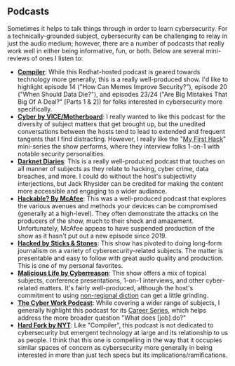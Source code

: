 ## Podcasts

Sometimes it helps to talk things through in order to learn cybersecurity. For a technically-grounded subject, cybersecurity can be challenging to relay in just the audio medium; however, there are a number of podcasts that really work well in either being informative, fun, or both. Below are several mini-reviews of ones I listen to:

* [**Compiler**](https://www.redhat.com/en/compiler-podcast): While this Redhat-hosted podcast is geared towards technology more generally, this is a really well-produced show. I'd like to highlight episode 14 ("How Can Memes Improve Security?"), episode 20 ("When Should Data Die?"), and episodes 23/24 ("Are Big Mistakes That Big Of A Deal?" [Parts 1 & 2]) for folks interested in cybersecurity more specifically.
* [**Cyber by VICE/Motherboard**](https://www.vice.com/en/topic/cyber-podcast): I really wanted to like this podcast for the diversity of subject matters that get brought up, but the unedited conversations between the hosts tend to lead to extended and frequent tangents that I find distracting. However, I really like the "[My First Hack](https://www.vice.com/en/topic/my-first-hack)" mini-series the show performs, where they interview folks 1-on-1 with notable security personalities.
* [**Darknet Diaries**](https://darknetdiaries.com/): This is a really well-produced podcast that touches on all manner of subjects as they relate to hacking, cyber crime, data breaches, and more. I could do without the host's subjectivity interjections, but Jack Rhysider can be credited for making the content more accessible and engaging to a wider audiance.
* [**Hackable? By McAfee**](https://www.mcafee.com/blogs/hackable/): This was a well-produced podcast that explores the various avenues and methods your devices can be compromised (generally at a high-level). They often demonstrate the attacks on the producers of the show, much to their shock and amazement. Unfortunately, McAfee appeas to have suspended production of the show as it hasn't put out a new episode since 2019.
* [**Hacked by Sticks & Stones**](https://www.listennotes.com/podcasts/hacked-sticks-stones-AJQ4DOeq1p2/): This show has pivoted to doing long-form journalism on a variety of cybersecurity-related subjects. The matter is presentable and easy to follow with great audio quality and production. This is one of my personal favorites.
* [**Malicious Life by Cyberreason**](https://malicious.life/): This show offers a mix of topical subjects, conference presentations, 1-on-1 interviews, and other cyber-related matters. It's fairly well-produced, although the host's commitment to using [non-regional diction](https://youtu.be/d8IEhcN9aFo) can get a little grinding.
* [**The Cyber Work Podcast**](https://www.infosecinstitute.com/podcast/): While covering a wider range of subjects, I generally highlight this podcast for its [Career Series](https://www.infosecinstitute.com/podcast/?Type=Career+Series), which helps address the more broader question "What does [job] do?" 
* [**Hard Fork by NYT**](https://www.nytimes.com/column/hard-fork): Like "Compiler", this podcast is not dedicated to cybersecurity but emergent technology at large and its relationship to us as people. I think that this one is compelling in the way that it occupies similar spaces of concern as cybersecurity more generally in being interested in more than just tech specs but its implications/ramifications.